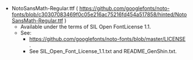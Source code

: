 *   NotoSansMath-Regular.ttf ( https://github.com/googlefonts/noto-fonts/blob/c30307083469f0c05e216ac75216fd454a517858/hinted/NotoSansMath-Regular.ttf )
    *   Available under the terms of SIL Open FontLicense 1.1.
    *   See:
        *   https://github.com/googlefonts/noto-fonts/blob/master/LICENSE .
        *   See SIL_Open_Font_License_1.1.txt and README_GenShin.txt.
